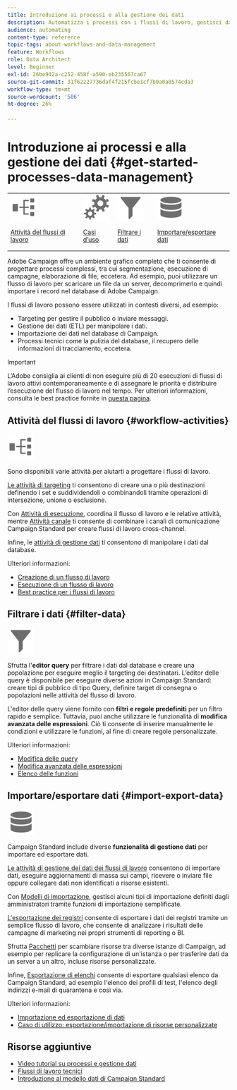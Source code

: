 ```yaml
---
title: Introduzione ai processi e alla gestione dei dati
description: Automatizza i processi con i flussi di lavoro, gestisci dati e tipi di pubblico, invia messaggi e altro ancora.
audience: automating
content-type: reference
topic-tags: about-workflows-and-data-management
feature: Workflows
role: Data Architect
level: Beginner
exl-id: 26be942a-c252-458f-a590-eb235567ca67
source-git-commit: 31f62227736daf4f215fcbe1cf7b0a0a8574cda3
workflow-type: tm+mt
source-wordcount: '506'
ht-degree: 26%

---
```


# Introduzione ai processi e alla gestione dei dati {#get-started-processes-data-management}

<table>
<tr>
<td><img src="assets/do-not-localize/icon_workflows.svg" width="60px"><p><a href="#workflow-activities">Attività del flussi di lavoro</a></p></td><td><img src="assets/do-not-localize/icon_activities.svg" width="60px"><p><a href="../../automating/using/workflow-created-query-with-complement.md">Casi d’uso</a></p></td><td><img src="assets/do-not-localize/icon_filter.svg" width="60px"><p><a href="#filter-data">Filtrare i dati</a></p></td>
<td><img src="assets/do-not-localize/icon_manage.svg" width="60px"><p><a href="#import-export-data">Importare/esportare dati</a></p></td></tr>
</table>

Adobe Campaign offre un ambiente grafico completo che ti consente di progettare processi complessi, tra cui segmentazione, esecuzione di campagne, elaborazione di file, eccetera. Ad esempio, puoi utilizzare un flusso di lavoro per scaricare un file da un server, decomprimerlo e quindi importare i record nel database di Adobe Campaign.

I flussi di lavoro possono essere utilizzati in contesti diversi, ad esempio:

* Targeting per gestire il pubblico o inviare messaggi.
* Gestione dei dati (ETL) per manipolare i dati.
* Importazione dei dati nel database di Campaign.
* Processi tecnici come la pulizia del database, il recupero delle informazioni di tracciamento, eccetera.

>[!IMPORTANT]
>
> L’Adobe consiglia ai clienti di non eseguire più di 20 esecuzioni di flussi di lavoro attivi contemporaneamente e di assegnare le priorità e distribuire l’esecuzione del flusso di lavoro nel tempo. Per ulteriori informazioni, consulta le best practice fornite in [questa pagina](../../automating/using/best-practices-workflows.md).

## Attività del flussi di lavoro {#workflow-activities}

<img src="assets/do-not-localize/icon_workflows.svg" width="60px">

Sono disponibili varie attività per aiutarti a progettare i flussi di lavoro.

[Le attività di targeting](../../automating/using/about-targeting-activities.md) ti consentono di creare una o più destinazioni definendo i set e suddividendoli o combinandoli tramite operazioni di intersezione, unione o esclusione.

Con [Attività di esecuzione](../../automating/using/about-execution-activities.md), coordina il flusso di lavoro e le relative attività, mentre [Attività canale](../../automating/using/about-channel-activities.md) ti consente di combinare i canali di comunicazione Campaign Standard per creare flussi di lavoro cross-channel.

Infine, le [attività di gestione dati](../../automating/using/about-data-management-activities.md) ti consentono di manipolare i dati dal database.

Ulteriori informazioni:

* [Creazione di un flusso di lavoro](../../automating/using/building-a-workflow.md)
* [Esecuzione di un flusso di lavoro](../../automating/using/about-workflow-execution.md)
* [Best practice per i flussi di lavoro](../../automating/using/best-practices-workflows.md)

## Filtrare i dati {#filter-data}

<img src="assets/do-not-localize/icon_filter.svg" width="60px">

Sfrutta l&#39;**editor query** per filtrare i dati dal database e creare una popolazione per eseguire meglio il targeting dei destinatari. L’editor delle query è disponibile per eseguire diverse azioni in Campaign Standard: creare tipi di pubblico di tipo Query, definire target di consegna o popolazioni nelle attività del flusso di lavoro.

L&#39;editor delle query viene fornito con **filtri e regole predefiniti** per un filtro rapido e semplice. Tuttavia, puoi anche utilizzare le funzionalità di **modifica avanzata delle espressioni**. Ciò ti consente di inserire manualmente le condizioni e utilizzare le funzioni, al fine di creare regole personalizzate.

Ulteriori informazioni:

* [Modifica delle query](../../automating/using/editing-queries.md)
* [Modifica avanzata delle espressioni](../../automating/using/advanced-expression-editing.md)
* [Elenco delle funzioni](../../automating/using/list-of-functions.md)

## Importare/esportare dati {#import-export-data}

<img src="assets/do-not-localize/icon_manage.svg" width="60px">

Campaign Standard include diverse **funzionalità di gestione dati** per importare ed esportare dati.

[Le attività di gestione dei dati dei flussi di lavoro](../../automating/using/about-data-management-activities.md) consentono di importare dati, eseguire aggiornamenti di massa sui campi, ricevere o inviare file oppure collegare dati non identificati a risorse esistenti.

Con [Modelli di importazione](../../automating/using/importing-data-with-import-templates.md), gestisci alcuni tipi di importazione definiti dagli amministratori tramite funzioni di importazione semplificate.

[L&#39;esportazione dei registri](../../automating/using/exporting-logs.md) consente di esportare i dati dei registri tramite un semplice flusso di lavoro, che consente di analizzare i risultati delle campagne di marketing nei propri strumenti di reporting o BI.

Sfrutta [Pacchetti](../../automating/using/managing-packages.md) per scambiare risorse tra diverse istanze di Campaign, ad esempio per replicare la configurazione di un&#39;istanza o per trasferire dati da un server a un altro, incluse risorse personalizzate.

Infine, [Esportazione di elenchi](../../automating/using/exporting-lists.md) consente di esportare qualsiasi elenco da Campaign Standard, ad esempio l&#39;elenco dei profili di test, l&#39;elenco degli indirizzi e-mail di quarantena e così via.

Ulteriori informazioni:

* [Importazione ed esportazione di dati](../../automating/using/about-data-import-and-export.md)
* [Caso di utilizzo: esportazione/importazione di risorse personalizzate](../../automating/using/exporting-importing-custom-resources.md)

## Risorse aggiuntive

* [Video tutorial su processi e gestione dati](https://experienceleague.adobe.com/docs/campaign-standard-learn/tutorials/managing-processes-and-data/creating-a-workflow.html?lang=it)
* [Flussi di lavoro tecnici](../../administration/using/technical-workflows.md)
* [Introduzione al modello dati di Campaign Standard](../../developing/using/get-started-data-model.md)
